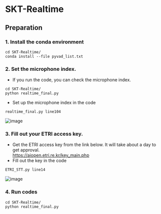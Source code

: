 # SKT-Realtime   

## Preparation    
### 1. Install the conda environment
```
cd SKT-Realtime/
conda install --file pyvad_list.txt
```    
### 2. Set the microphone index.
- If you run the code, you can check the microphone index. 
```   
cd SKT-Realtime/
python realtime_final.py
```          
- Set up the microphone index in the code 
```   
realtime_final.py line104
```       
![image](https://user-images.githubusercontent.com/57610448/130018053-5c8a48f4-50fa-4420-9a7d-3bacba97fc2e.png)

### 3. Fill out your ETRI access key.   
- Get the ETRI access key from the link below. It will take about a day to get approval.   
https://aiopen.etri.re.kr/key_main.php   
- Fill out the key in the code   
```
ETRI_STT.py line14
```
![image](https://user-images.githubusercontent.com/57610448/131095573-72b0de7e-bc65-48f7-ae53-a0abd7819694.png)


### 4. Run codes
```
cd SKT-Realtime/
python realtime_final.py
```     
